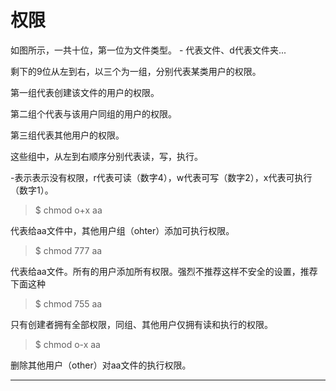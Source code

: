 # 权限

如图所示，一共十位，第一位为文件类型。 - 代表文件、d代表文件夹...

剩下的9位从左到右，以三个为一组，分别代表某类用户的权限。

第一组代表创建该文件的用户的权限。

第二组个代表与该用户同组的用户的权限。

第三组代表其他用户的权限。

这些组中，从左到右顺序分别代表读，写，执行。

-表示表示没有权限，r代表可读（数字4），w代表可写（数字2），x代表可执行（数字1）。

> $ chmod o+x aa

代表给aa文件中，其他用户组（ohter）添加可执行权限。

> $ chmod 777 aa

代表给aa文件。所有的用户添加所有权限。强烈不推荐这样不安全的设置，推荐下面这种

> $ chmod 755 aa

只有创建者拥有全部权限，同组、其他用户仅拥有读和执行的权限。

> $ chmod o-x aa

删除其他用户（other）对aa文件的执行权限。

---



